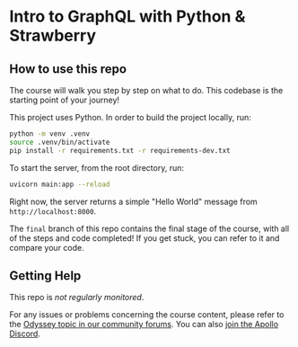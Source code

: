 # Intro to GraphQL with Python & Strawberry

## How to use this repo

The course will walk you step by step on what to do. This codebase is the starting point of your journey!

This project uses Python. In order to build the project locally, run:

```bash
python -m venv .venv
source .venv/bin/activate
pip install -r requirements.txt -r requirements-dev.txt
```

To start the server, from the root directory, run:

```bash
uvicorn main:app --reload
```

Right now, the server returns a simple "Hello World" message from `http://localhost:8000`.

The `final` branch of this repo contains the final stage of the course, with all of the steps and code completed! If you get stuck, you can refer to it and compare your code.

## Getting Help

This repo is _not regularly monitored_.

For any issues or problems concerning the course content, please refer to the [Odyssey topic in our community forums](https://community.apollographql.com/tags/c/help/6/odyssey). You can also [join the Apollo Discord](https://discord.gg/graphos).
